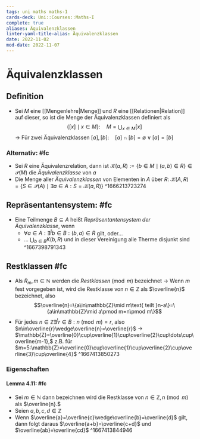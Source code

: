 ```yaml
---
tags: uni maths maths-1
cards-deck: Uni::Courses::Maths-I
complete: true
aliases: Äquivalenzklassen
linter-yaml-title-alias: Äquivalenzklassen
date: 2022-11-02
mod-date: 2022-11-07
---
```


# Äquivalenzklassen

## Definition
- Sei $M$ eine [[Mengenlehre|Menge]] und $R$ eine [[Relationen|Relation]] auf dieser, so ist die Menge der Äquivalenzklassen definiert als $$\{[x]\mid x\in M\}:\quad M=\bigcup_{x\in M}[x]$$
	-> Für zwei Äquivalenzklassen $[a],[b]:\quad[a]\cap[b]=\emptyset\vee[a]=[b]$

### Alternativ: #fc
- Sei $R$ eine Äquivalenzrelation, dann ist $\mathcal{K}(a,R):=\{b\in M\mid(a,b)\in R\}\in\mathcal{P}(M)$ die *Äquivalenzklasse* von $a$
- Die Menge aller *Äquivalenzklassen* von Elementen in $A$ über $R$: $\mathcal{K}(A,R)=\{S\in\mathcal{P}(A)\mid\exists a\in A:S=\mathcal{K}(a,R)\}$
^1666213723274

## Repräsentantensystem: #fc
- Eine Teilmenge $B\subseteq A$ heißt *Repräsentantensystem der Äquivalenzklasse*, wenn
	- $\forall a\in A:\exists^!b\in B:(b,a)\in R$ gilt, oder…
	- … $\bigcup_{b\in B}K(b,R)$ und in dieser Vereinigung alle Therme disjunkt sind
^1667398791343

## Restklassen #fc
- Als $R_m,m\in\mathbb{N}$ werden die *Restklassen*$\pmod m$ bezeichnet
	-> Wenn $m$ fest vorgegeben ist, wird die Restklasse von $n\in\mathbb{Z}$ als $\overline{n}$ bezeichnet, also $$\overline{n}=\{a\in\mathbb{Z}\mid m\text{ teilt }n-a\}=\{a\in\mathbb{Z}\mid a\pmod m=n\pmod m\}$$
- Für jedes $n\in\mathbb{Z}\exists^!r\in B:n\pmod m=r,$ also $n\in\overline{r}\wedge\overline{n}=\overline{r}$
	-> $\mathbb{Z}=\overline{0}\cup\overline{1}\cup\overline{2}\cup\dots\cup\overline{m-1},$ z.B. für $m=5:\mathbb{Z}=\overline{0}\cup\overline{1}\cup\overline{2}\cup\overline{3}\cup\overline{4}$
^1667413850273

### Eigenschaften

#### Lemma 4.11: #fc
- Sei $m\in\mathbb{N}$ dann bezeichnen wird die Restklasse von $n\in\mathbb{Z},n\pmod m$ als $\overline{n}.$
- Seien $a,b,c,d\in\mathbb{Z}$
- Wenn $\overline{a}=\overline{c}\wedge\overline{b}=\overline{d}$ gilt, dann folgt daraus $\overline{a+b}=\overline{c+d}$ und $\overline{ab}=\overline{cd}$
^1667413844946
